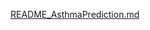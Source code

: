 [README_AsthmaPrediction.md](https://github.com/user-attachments/files/20738364/README_AsthmaPrediction.md)
